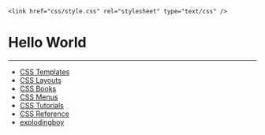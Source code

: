 <html>
<head>
    <!--Favicon-->
    <link rel="apple-touch-icon" sizes="180x180" href="/apple-touch-icon.png">
    <link rel="icon" type="image/png" sizes="32x32" href="/favicon-32x32.png">
    <link rel="icon" type="image/png" sizes="16x16" href="/favicon-16x16.png">
    <link rel="manifest" href="/site.webmanifest">
    <link rel="mask-icon" href="/safari-pinned-tab.svg" color="#5bbad5">
    <meta name="msapplication-TileColor" content="#da532c">
    <meta name="theme-color" content="#ffffff">
    
    <link href="css/style.css" rel="stylesheet" type="text/css" />
</head>

<body>
<h1>Hello World</h1>

<hr/>
<div id="menu">
    <ul>
      <li><a href="http://www.free-css.com/">CSS Templates</a></li>
      <li><a href="http://www.free-css.com/">CSS Layouts</a></li>
      <li><a href="http://www.free-css.com/">CSS Books</a></li>
      <li><a href="http://www.free-css.com/">CSS Menus</a></li>
      <li><a href="http://www.free-css.com/">CSS Tutorials</a></li>
      <li><a href="http://www.free-css.com/">CSS Reference</a></li>
      <li><a rel="nofollow" target="_blank" href="http://www.exploding-boy.com/" title="explodingboy">explodingboy</a></li>
    </ul>
  </div>
</body>

</html>
